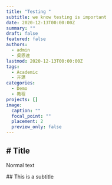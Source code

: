 ```yaml
---
title: "Testing "
subtitle: we know testing is important
date: 2020-12-13T00:00:00Z
summary: ""
draft: false
featured: false
authors:
  - admin
  - 吳恩達
lastmod: 2020-12-13T00:00:00Z
tags:
  - Academic
  - 开源
categories:
  - Demo
  - 教程
projects: []
image:
  caption: ""
  focal_point: ""
  placement: 2
  preview_only: false
---
```

## \# Title

Normal text



\## This is a subtitle